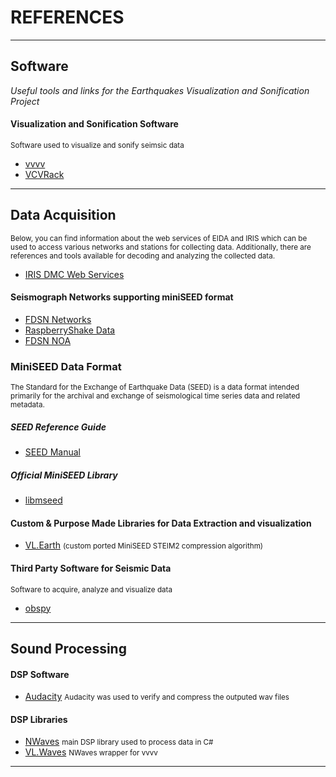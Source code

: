 # REFERENCES
***


## Software
<cite>Useful tools and links for the Earthquakes Visualization and Sonification Project</cite>


#### Visualization and Sonification Software 
<small>Software used to visualize and sonify seimsic data</small>
- [vvvv](https://visualprogramming.net/)
- [VCVRack](https://vcvrack.com/)
***
## Data Acquisition
<small>Below, you can find information about the web services of EIDA and IRIS which can be used to access various networks and stations for collecting data. Additionally, there are references and tools available for decoding and analyzing the collected data.</small>
- [IRIS DMC Web Services](http://service.iris.edu/)
#### Seismograph Networks supporting miniSEED format
- [FDSN Networks](http://www.fdsn.org/networks/)
- [RaspberryShake Data](https://data.raspberryshake.org/fdsnws/)
- [FDSN NOA](http://eida.gein.noa.gr/fdsnws)

### MiniSEED Data Format
<small>The Standard for the Exchange of Earthquake Data (SEED) is a data format intended primarily for the archival and exchange of seismological time series data and related metadata.</small>

##### SEED Reference Guide
- [SEED Manual](http://www.fdsn.org/pdf/SEEDManual_V2.4.pdf)

##### Official MiniSEED Library
- [libmseed](https://github.com/EarthScope/libmseed)

#### Custom & Purpose Made Libraries for Data Extraction and visualization
- [VL.Earth](https://github.com/cnisidis/VL.Earth) <small>(custom ported MiniSEED STEIM2 compression algorithm)</small>

#### Third Party Software for Seismic Data
<small>Software to acquire, analyze and visualize data</small>
- [obspy](https://github.com/obspy/obspy) 


***

## Sound Processing
#### DSP Software
- [Audacity](https://www.audacityteam.org/)
<small>Audacity was used to verify and compress the outputed wav files</small>
#### DSP Libraries
- [NWaves](https://github.com/ar1st0crat/NWaves)
<small>main DSP library used to process data in C#</small>
- [VL.Waves](https://github.com/cnisidis/VL.Waves) 
  <small>NWaves wrapper for vvvv</small>
***






